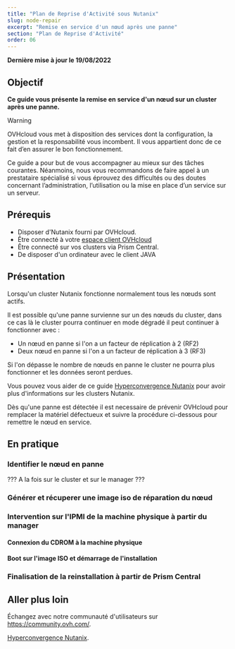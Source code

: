 ```yaml
---
title: "Plan de Reprise d'Activité sous Nutanix"
slug: node-repair
excerpt: "Remise en service d'un nœud après une panne"
section: "Plan de Reprise d'Activité"
order: 06
---
```


**Dernière mise à jour le 19/08/2022**

## Objectif

**Ce guide vous présente la remise en service d'un nœud sur un cluster après une panne.**

> [!warning]
> OVHcloud vous met à disposition des services dont la configuration, la gestion et la responsabilité vous incombent. Il vous appartient donc de ce fait d’en assurer le bon fonctionnement.
>
> Ce guide a pour but de vous accompagner au mieux sur des tâches courantes. Néanmoins, nous vous recommandons de faire appel à un prestataire spécialisé si vous éprouvez des difficultés ou des doutes concernant l’administration, l’utilisation ou la mise en place d’un service sur un serveur.
>

## Prérequis

- Disposer d'Nutanix fourni par OVHcloud. 
- Être connecté à votre [espace client OVHcloud](https://www.ovh.com/auth/?action=gotomanager&from=https://www.ovh.com/fr/&ovhSubsidiary=fr)
- Être connecté sur vos clusters via Prism Central.
- De disposer d'un ordinateur avec le client JAVA


## Présentation

Lorsqu'un cluster Nutanix fonctionne normalement tous les nœuds sont actifs.

Il est possible qu'une panne survienne sur un des nœuds du cluster, dans ce cas là le cluster pourra continuer en mode dégradé il peut continuer à fonctionner avec :

- Un nœud en panne si l'on a un facteur de réplication à 2 (RF2)
- Deux nœud en panne si l'on a un facteur de réplication à 3 (RF3)

Si l'on dépasse le nombre de nœuds en panne le cluster ne pourra plus fonctionner et les données seront perdues.

Vous pouvez vous aider de ce guide [Hyperconvergence Nutanix](https://docs.ovh.com/fr/nutanix/nutanix-hci/) pour avoir plus d'informations sur les clusters Nutanix.

Dès qu'une panne est détectée il est necessaire de prévenir OVHcloud pour remplacer la matériel défectueux et suivre la procédure ci-dessous pour remettre le nœud en service.

## En pratique

### Identifier le nœud en panne

??? A la fois sur le cluster et sur le manager ???

### Générer et récuperer une image iso de réparation du nœud

### Intervention sur l'IPMI de la machine physique à partir du manager

#### Connexion du CDROM à la machine physique

#### Boot sur l'image ISO et démarrage de l'installation

### Finalisation de la reinstallation à partir de Prism Central







## Aller plus loin <a name="gofurther"></a>


Échangez avec notre communauté d'utilisateurs sur <https://community.ovh.com/>.

[Hyperconvergence Nutanix](https://docs.ovh.com/fr/nutanix/nutanix-hci/).
